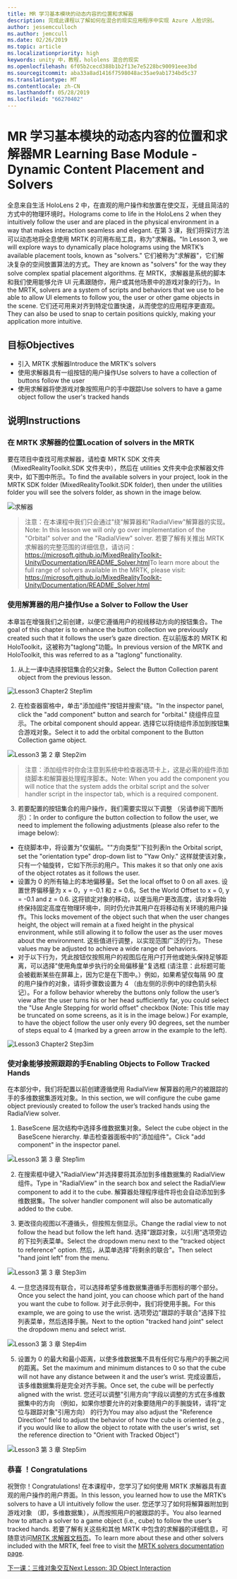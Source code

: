 ```yaml
---
title: MR 学习基本模块的动态内容的位置和求解器
description: 完成此课程以了解如何在混合的现实应用程序中实现 Azure 人脸识别。
author: jessemcculloch
ms.author: jemccull
ms.date: 02/26/2019
ms.topic: article
ms.localizationpriority: high
keywords: unity 中，教程，hololens 混合的现实
ms.openlocfilehash: 6f05b2cecd388b1b2f13e7e5228bc90091eee3bd
ms.sourcegitcommit: aba33a8ad1416f7598048ac35ae9ab1734bd5c37
ms.translationtype: MT
ms.contentlocale: zh-CN
ms.lasthandoff: 05/28/2019
ms.locfileid: "66270402"
---
```

# <a name="mr-learning-base-module---dynamic-content-placement-and-solvers"></a><span data-ttu-id="b3096-104">MR 学习基本模块的动态内容的位置和求解器</span><span class="sxs-lookup"><span data-stu-id="b3096-104">MR Learning Base Module - Dynamic Content Placement and Solvers</span></span>

<span data-ttu-id="b3096-105">全息来自生活 HoloLens 2 中，在直观的用户操作和放置在使交互，无缝且简洁的方式中的物理环境时。</span><span class="sxs-lookup"><span data-stu-id="b3096-105">Holograms come to life in the HoloLens 2 when they intuitively follow the user and are placed in the physical environment in a way that makes interaction seamless and elegant.</span></span> <span data-ttu-id="b3096-106">在第 3 课，我们将探讨方法可以动态地将全息使用 MRTK 的可用布局工具，称为"求解器。"</span><span class="sxs-lookup"><span data-stu-id="b3096-106">In Lesson 3, we will explore ways to dynamically place holograms using the MRTK’s available placement tools, known as "solvers."</span></span> <span data-ttu-id="b3096-107">它们被称为"求解器"，它们解决复杂的空间放置算法的方式。</span><span class="sxs-lookup"><span data-stu-id="b3096-107">They are known as "solvers" for the way they solve complex spatial placement algorithms.</span></span> <span data-ttu-id="b3096-108">在 MRTK，求解器是系统的脚本和我们使用能够允许 UI 元素跟随你，用户或其他场景中的游戏对象的行为。</span><span class="sxs-lookup"><span data-stu-id="b3096-108">In the MRTK, solvers are a system of scripts and behaviors that we use to be able to allow UI elements to follow you, the user or other game objects in the scene.</span></span> <span data-ttu-id="b3096-109">它们还可用来对齐到特定位置快速，从而使您的应用程序更直观。</span><span class="sxs-lookup"><span data-stu-id="b3096-109">They can also be used to snap to certain positions quickly, making your application more intuitive.</span></span> 

## <a name="objectives"></a><span data-ttu-id="b3096-110">目标</span><span class="sxs-lookup"><span data-stu-id="b3096-110">Objectives</span></span>

* <span data-ttu-id="b3096-111">引入 MRTK 求解器</span><span class="sxs-lookup"><span data-stu-id="b3096-111">Introduce the MRTK's solvers</span></span>
* <span data-ttu-id="b3096-112">使用求解器具有一组按钮的用户操作</span><span class="sxs-lookup"><span data-stu-id="b3096-112">Use solvers to have a collection of buttons follow the user</span></span>
* <span data-ttu-id="b3096-113">使用求解器将使游戏对象按照用户的手中跟踪</span><span class="sxs-lookup"><span data-stu-id="b3096-113">Use solvers to have a game object follow the user's tracked hands</span></span>

## <a name="instructions"></a><span data-ttu-id="b3096-114">说明</span><span class="sxs-lookup"><span data-stu-id="b3096-114">Instructions</span></span>

### <a name="location-of-solvers-in-the-mrtk"></a><span data-ttu-id="b3096-115">在 MRTK 求解器的位置</span><span class="sxs-lookup"><span data-stu-id="b3096-115">Location of solvers in the MRTK</span></span>
 <span data-ttu-id="b3096-116">要在项目中查找可用求解器，请检查 MRTK SDK 文件夹 （MixedRealityToolkit.SDK 文件夹中），然后在 utilities 文件夹中会求解器文件夹中，如下图中所示。</span><span class="sxs-lookup"><span data-stu-id="b3096-116">To find the available solvers in your project, look in the MRTK SDK folder (MixedRealityToolkit.SDK folder), then under the utilities folder you will see the solvers folder, as shown in the image below.</span></span>

![求解器](images/lesson3_chapter1_step1im.PNG)

><span data-ttu-id="b3096-118">注意：在本课程中我们只会通过"绕"解算器和"RadialView"解算器的实现。</span><span class="sxs-lookup"><span data-stu-id="b3096-118">Note: In this lesson we will only go over implementation of the "Orbital" solver and the "RadialView" solver.</span></span> <span data-ttu-id="b3096-119">若要了解有关推出 MRTK 求解器的完整范围的详细信息，请访问： https://microsoft.github.io/MixedRealityToolkit-Unity/Documentation/README_Solver.html</span><span class="sxs-lookup"><span data-stu-id="b3096-119">To learn more about the full range of solvers available in the MRTK, please visit: https://microsoft.github.io/MixedRealityToolkit-Unity/Documentation/README_Solver.html</span></span>

### <a name="use-a-solver-to-follow-the-user"></a><span data-ttu-id="b3096-120">使用解算器的用户操作</span><span class="sxs-lookup"><span data-stu-id="b3096-120">Use a Solver to Follow the User</span></span>
<span data-ttu-id="b3096-121">本章旨在增强我们之前创建，以便它遵循用户的视线移动方向的按钮集合。</span><span class="sxs-lookup"><span data-stu-id="b3096-121">The goal of this chapter is to enhance the button collection we previously created such that it follows the user’s gaze direction.</span></span> <span data-ttu-id="b3096-122">在以前版本的 MRTK 和 HoloToolkit，这被称为"taglong"功能。</span><span class="sxs-lookup"><span data-stu-id="b3096-122">In previous version of the MRTK and HoloToolkit, this was referred to as a "taglong" functionality.</span></span>

1. <span data-ttu-id="b3096-123">从上一课中选择按钮集合的父对象。</span><span class="sxs-lookup"><span data-stu-id="b3096-123">Select the Button Collection parent object from the previous lesson.</span></span>

![Lesson3 Chapter2 Step1im](images/Lesson3_chapter2_step1im.PNG)

2. <span data-ttu-id="b3096-125">在检查器窗格中，单击"添加组件"按钮并搜索"绕。"</span><span class="sxs-lookup"><span data-stu-id="b3096-125">In the inspector panel, click the "add component" button and search for "orbital."</span></span> <span data-ttu-id="b3096-126">绕组件应显示。</span><span class="sxs-lookup"><span data-stu-id="b3096-126">The orbital component should appear.</span></span> <span data-ttu-id="b3096-127">选择它以将绕组件添加到按钮集合游戏对象。</span><span class="sxs-lookup"><span data-stu-id="b3096-127">Select it to add the orbital component to the Button Collection game object.</span></span>

![Lesson3 第 2 章 Step2im](images/Lesson3_Chapter2_step2im.PNG)

><span data-ttu-id="b3096-129">注意：添加组件时你会注意到系统中检查器选项卡上，这是必需的组件添加绕脚本和解算器处理程序脚本。</span><span class="sxs-lookup"><span data-stu-id="b3096-129">Note: When you add the component you will notice that the system adds the orbital script and the solver handler script in the inspector tab, which is a required component.</span></span> 

3. <span data-ttu-id="b3096-130">若要配置的按钮集合的用户操作，我们需要实现以下调整 （另请参阅下图所示）：</span><span class="sxs-lookup"><span data-stu-id="b3096-130">In order to configure the button collection to follow the user, we need to implement the following adjustments (please also refer to the image below):</span></span>
- <span data-ttu-id="b3096-131">在绕脚本中，将设置为"仅偏航。""方向类型"下拉列表</span><span class="sxs-lookup"><span data-stu-id="b3096-131">In the Orbital script, set the "orientation type" drop-down list to "Yaw Only."</span></span> <span data-ttu-id="b3096-132">这样就使该对象，只有一个轴旋转，它如下所示的用户。</span><span class="sxs-lookup"><span data-stu-id="b3096-132">This makes it so that only one axis of the object rotates as it follows the user.</span></span>
- <span data-ttu-id="b3096-133">设置为 0 的所有轴上的本地偏移量。</span><span class="sxs-lookup"><span data-stu-id="b3096-133">Set the local offset to 0 on all axes.</span></span> <span data-ttu-id="b3096-134">设置世界偏移量为 x = 0，y =-0.1 和 z = 0.6。</span><span class="sxs-lookup"><span data-stu-id="b3096-134">Set the World Offset to x = 0, y = -0.1 and z = 0.6.</span></span> <span data-ttu-id="b3096-135">这将锁定对象的移动，以便当用户更改高度，该对象将始终保持固定高度在物理环境中，同时仍允许其用户在将移动有关环境的用户操作。</span><span class="sxs-lookup"><span data-stu-id="b3096-135">This locks movement of the object such that when the user changes height, the object will remain at a fixed height in the physical environment, while still allowing it to follow the user as the user moves about the environment.</span></span> <span data-ttu-id="b3096-136">这些值进行调整，以实现范围广泛的行为。</span><span class="sxs-lookup"><span data-stu-id="b3096-136">These values may be adjusted to achieve a wide range of behaviors.</span></span>
- <span data-ttu-id="b3096-137">对于以下行为，凭此按钮仅按照用户的视图后在用户打开他或她头保持足够距离，可以选择"使用角度单步执行的全局偏移量"复选框 (请注意：此标题可能会被截断某些在屏幕上，因为它是在下图中。）例如，如果希望仅每隔 90 度的用户操作的对象，请将步骤数设置为 4 （由左侧的示例中的绿色箭头标记）。</span><span class="sxs-lookup"><span data-stu-id="b3096-137">For a follow behavior whereby the buttons only follow the user’s view after the user turns his or her head sufficiently far, you could select the "Use Angle Stepping for world offset" checkbox (Note: This title may be truncated on some screens, as it is in the image below.) For example, to have the object follow the user only every 90 degrees, set the number of steps equal to 4 (marked by a green arrow in the example to the left).</span></span> 

![Lesson3 Chapter2 Step3im](images/Lesson3_chapter2_step3im.PNG)

### <a name="enabling-objects-to-follow-tracked-hands"></a><span data-ttu-id="b3096-139">使对象能够按照跟踪的手</span><span class="sxs-lookup"><span data-stu-id="b3096-139">Enabling Objects to Follow Tracked Hands</span></span>

<span data-ttu-id="b3096-140">在本部分中，我们将配置以前创建遵循使用 RadialView 解算器的用户的被跟踪的手的多维数据集游戏对象。</span><span class="sxs-lookup"><span data-stu-id="b3096-140">In this section, we will configure the cube game object previously created to follow the user’s tracked hands using the RadialView solver.</span></span>

1. <span data-ttu-id="b3096-141">BaseScene 层次结构中选择多维数据集对象。</span><span class="sxs-lookup"><span data-stu-id="b3096-141">Select the cube object in the BaseScene hierarchy.</span></span> <span data-ttu-id="b3096-142">单击检查器面板中的"添加组件"。</span><span class="sxs-lookup"><span data-stu-id="b3096-142">Click "add component" in the inspector panel.</span></span> 

![Lesson3 第 3 章 Step1im](images/Lesson3_Chapter3_step1im.PNG)

2. <span data-ttu-id="b3096-144">在搜索框中键入"RadialView"并选择要将其添加到多维数据集的 RadialView 组件。</span><span class="sxs-lookup"><span data-stu-id="b3096-144">Type in "RadialView" in the search box and select the RadialView component to add it to the cube.</span></span> <span data-ttu-id="b3096-145">解算器处理程序组件将也会自动添加到多维数据集。</span><span class="sxs-lookup"><span data-stu-id="b3096-145">The solver handler component will also be automatically added to the cube.</span></span>

3. <span data-ttu-id="b3096-146">更改径向视图以不遵循头，但按照左侧显示。</span><span class="sxs-lookup"><span data-stu-id="b3096-146">Change the radial view to not follow the head but follow the left hand.</span></span> <span data-ttu-id="b3096-147">选择"跟踪对象，以引用"选项旁边的下拉列表菜单。</span><span class="sxs-lookup"><span data-stu-id="b3096-147">Select the dropdown menu next to the "tracked object to reference" option.</span></span> <span data-ttu-id="b3096-148">然后，从菜单选择"将剩余的联合"。</span><span class="sxs-lookup"><span data-stu-id="b3096-148">Then select "hand joint left" from the menu.</span></span>

![Lesson3 第 3 章 Step3im](images/Lesson3_chapter3_step3im.PNG)

4. <span data-ttu-id="b3096-150">一旦您选择现有联合，可以选择希望多维数据集遵循手形图标的哪个部分。</span><span class="sxs-lookup"><span data-stu-id="b3096-150">Once you select the hand joint, you can choose which part of the hand you want the cube to follow.</span></span> <span data-ttu-id="b3096-151">对于此示例中，我们将使用手腕。</span><span class="sxs-lookup"><span data-stu-id="b3096-151">For this example, we are going to use the wrist.</span></span> <span data-ttu-id="b3096-152">选项旁边"跟踪的手联合"选择下拉列表菜单，然后选择手腕。</span><span class="sxs-lookup"><span data-stu-id="b3096-152">Next to the option "tracked hand joint" select the dropdown menu and select wrist.</span></span> 

![Lesson3 第 3 章 Step4im](images/Lesson3_chapter3_step4im.PNG)

5. <span data-ttu-id="b3096-154">设置为 0 的最大和最小距离，以使多维数据集不具有任何它与用户的手腕之间的距离。</span><span class="sxs-lookup"><span data-stu-id="b3096-154">Set the maximum and minimum distances to 0 so that the cube will not have any distance between it and the user’s wrist.</span></span> <span data-ttu-id="b3096-155">完成设置后，该多维数据集将是完全对齐手腕。</span><span class="sxs-lookup"><span data-stu-id="b3096-155">Once set, the cube will be perfectly aligned with the wrist.</span></span> <span data-ttu-id="b3096-156">您还可以调整"引用方向"字段以调整的方式在多维数据集中的方向 （例如，如果你想要允许的对象要随用户的手腕旋转，请将"定位与跟踪对象"引用方向） 的行为</span><span class="sxs-lookup"><span data-stu-id="b3096-156">You may also adjust the "Reference Direction" field to adjust the behavior of how the cube is oriented (e.g., if you would like to allow the object to rotate with the user's wrist, set the reference direction to "Orient with Tracked Object")</span></span>

![Lesson3 第 3 章 Step5im](images/Lesson3_chapter3_step5im.PNG)

### <a name="congratulations"></a><span data-ttu-id="b3096-158">恭喜 ！</span><span class="sxs-lookup"><span data-stu-id="b3096-158">Congratulations</span></span>
<span data-ttu-id="b3096-159">祝贺你！</span><span class="sxs-lookup"><span data-stu-id="b3096-159">Congratulations!</span></span> <span data-ttu-id="b3096-160">在本课程中，您学习了如何使用 MRTK 求解器具有直观的用户操作的用户界面。</span><span class="sxs-lookup"><span data-stu-id="b3096-160">In this lesson, you learned how to use the MRTK’s solvers to have a UI intuitively follow the user.</span></span> <span data-ttu-id="b3096-161">您还学习了如何将解算器附加到游戏对象 （即，多维数据集），从而按照用户的被跟踪的手。</span><span class="sxs-lookup"><span data-stu-id="b3096-161">You also learned how to attach a solver to a game object (i.e., cube) to follow the user’s tracked hands.</span></span> <span data-ttu-id="b3096-162">若要了解有关这些和其他 MRTK 中包含的求解器的详细信息，可随意访问[MRTK 求解器文档页](https://microsoft.github.io/MixedRealityToolkit-Unity/Documentation/README_Solver.html)。</span><span class="sxs-lookup"><span data-stu-id="b3096-162">To learn more about these and other solvers included with the MRTK, feel free to visit the [MRTK solvers documentation page](https://microsoft.github.io/MixedRealityToolkit-Unity/Documentation/README_Solver.html).</span></span>

[<span data-ttu-id="b3096-163">下一课：三维对象交互</span><span class="sxs-lookup"><span data-stu-id="b3096-163">Next Lesson: 3D Object Interaction</span></span>](mrlearning-base-ch4.md)


